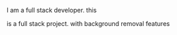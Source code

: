 I am a full stack developer. this 

is a full stack project. with background removal features 
<!---
OsinnowoDavid/OsinnowoDavid is a ✨ special ✨ repository because its `README.md` (this file) appears on your GitHub profile.
You can click the Preview link to take a look at your changes.
--->
